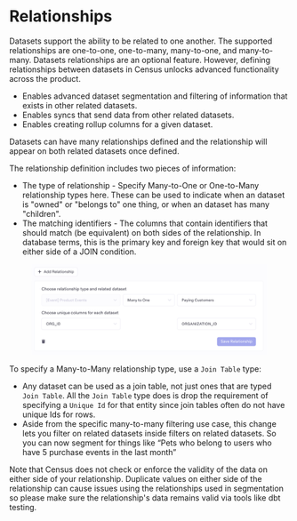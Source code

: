 # Relationships

Datasets support the ability to be related to one another. The supported relationships are one-to-one, one-to-many, many-to-one, and many-to-many. Datasets relationships are an optional feature. However, defining relationships between datasets in Census unlocks advanced functionality across the product.

* Enables advanced dataset segmentation and filtering of information that exists in other related datasets.
* Enables syncs that send data from other related datasets.
* Enables creating rollup columns for a given dataset.

Datasets can have many relationships defined and the relationship will appear on both related datasets once defined.

The relationship definition includes two pieces of information:

* The type of relationship - Specify Many-to-One or One-to-Many relationship types here. These can be used to indicate when an dataset is "owned" or "belongs to" one thing, or when an dataset has many "children".
* The matching identifiers - The columns that contain identifiers that should match (be equivalent) on both sides of the relationship. In database terms, this is the primary key and foreign key that would sit on either side of a JOIN condition.

<figure><img src="../../.gitbook/assets/image (5) (1) (1) (2).png" alt=""><figcaption></figcaption></figure>

To specify a Many-to-Many relationship type, use a `Join Table` type:

* Any dataset can be used as a join table, not just ones that are typed `Join Table`. All the `Join Table` type does is drop the requirement of specifying a `Unique Id` for that entity since join tables often do not have unique Ids for rows.
* Aside from the specific many-to-many filtering use case, this change lets you filter on related datasets inside filters on related datasets. So you can now segment for things like “Pets who belong to users who have 5 purchase events in the last month”

Note that Census does not check or enforce the validity of the data on either side of your relationship. Duplicate values on either side of the relationship can cause issues using the relationships used in segmentation so please make sure the relationship's data remains valid via tools like dbt testing.

